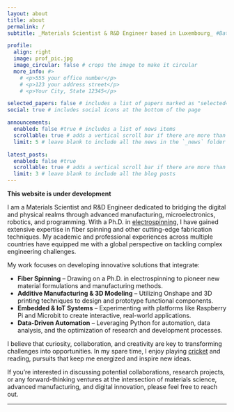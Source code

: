 ```yaml
---
layout: about
title: about
permalink: /
subtitle: _Materials Scientist & R&D Engineer based in Luxembourg_ #Bat, Brew, Build - Mixing Cricket, Coffee, and Curiosity for Limitless Prototypes.

profile:
  align: right
  image: prof_pic.jpg
  image_circular: false # crops the image to make it circular
  more_info: #>
    # <p>555 your office number</p>
    # <p>123 your address street</p>
    # <p>Your City, State 12345</p>

selected_papers: false # includes a list of papers marked as "selected={true}"
social: true # includes social icons at the bottom of the page

announcements:
  enabled: false #true # includes a list of news items
  scrollable: true # adds a vertical scroll bar if there are more than 3 news items
  limit: 5 # leave blank to include all the news in the `_news` folder

latest_posts:
  enabled: false #true
  scrollable: true # adds a vertical scroll bar if there are more than 3 new posts items
  limit: 3 # leave blank to include all the blog posts
---
```


**This website is under development** 

I am a Materials Scientist and R&D Engineer dedicated to bridging the digital and physical realms through advanced manufacturing, microelectronics, robotics, and programming. With a Ph.D. in [electrospinning](https://orbilu.uni.lu/handle/10993/49301), I have gained extensive expertise in fiber spinning and other cutting-edge fabrication techniques. My academic and professional experiences across multiple countries have equipped me with a global perspective on tackling complex engineering challenges.

My work focuses on developing innovative solutions that integrate:  
- **Fiber Spinning** – Drawing on a Ph.D. in electrospinning to pioneer new material formulations and manufacturing methods.  
- **Additive Manufacturing & 3D Modeling** – Utilizing Onshape and 3D printing techniques to design and prototype functional components.  
- **Embedded & IoT Systems** – Experimenting with platforms like Raspberry Pi and Microbit to create interactive, real-world applications.  
- **Data-Driven Automation** – Leveraging Python for automation, data analysis, and the optimization of research and development processes.  

I believe that curiosity, collaboration, and creativity are key to transforming challenges into opportunities. In my spare time, I enjoy playing [cricket](https://www.espncricinfo.com/cricketers/shameek-vats-1230626) and reading, pursuits that keep me energized and inspire new ideas.  

If you’re interested in discussing potential collaborations, research projects, or any forward-thinking ventures at the intersection of materials science, advanced manufacturing, and digital innovation, please feel free to reach out.

---